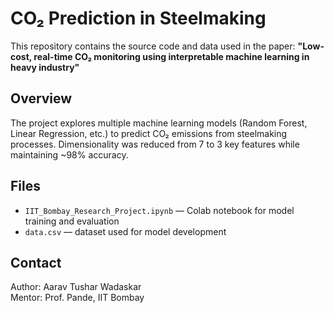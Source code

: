 # CO₂ Prediction in Steelmaking

This repository contains the source code and data used in the paper:
**"Low-cost, real-time CO₂ monitoring using interpretable machine learning in heavy industry"**

## Overview
The project explores multiple machine learning models (Random Forest, Linear Regression, etc.) to predict CO₂ emissions from steelmaking processes. Dimensionality was reduced from 7 to 3 key features while maintaining ~98% accuracy.

## Files
- `IIT_Bombay_Research_Project.ipynb` — Colab notebook for model training and evaluation  
- `data.csv` — dataset used for model development  

## Contact
Author: Aarav Tushar Wadaskar  
Mentor: Prof. Pande, IIT Bombay
